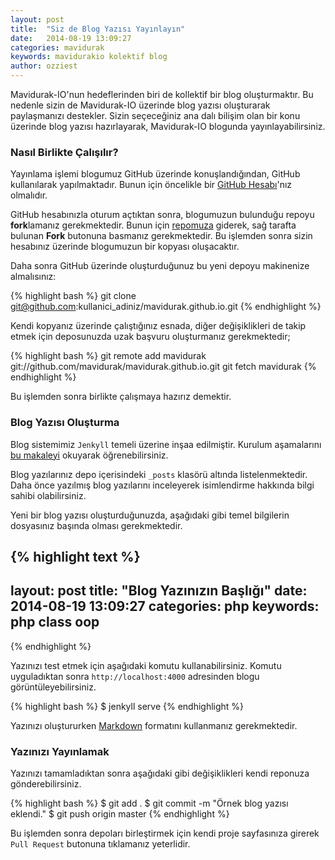 ```yaml
---
layout: post
title:  "Siz de Blog Yazısı Yayınlayın"
date:   2014-08-19 13:09:27
categories: mavidurak
keywords: mavidurakio kolektif blog
author: ozziest
---
```


Mavidurak-IO'nun hedeflerinden biri de kollektif bir blog oluşturmaktır. Bu nedenle sizin de Mavidurak-IO üzerinde blog yazısı oluşturarak paylaşmanızı destekler. Sizin seçeceğiniz ana dalı bilişim olan bir konu üzerinde blog yazısı hazırlayarak, Mavidurak-IO blogunda yayınlayabilirsiniz.<!--more-->

### Nasıl Birlikte Çalışılır?

Yayınlama işlemi blogumuz GitHub üzerinde konuşlandığından, GitHub kullanılarak yapılmaktadır. Bunun için öncelikle bir [GitHub Hesabı](http://github.com)'nız olmalıdır.

GitHub hesabınızla oturum açtıktan sonra, blogumuzun bulunduğu repoyu **fork**lamanız gerekmektedir. Bunun için [repomuza](https://github.com/mavidurak/mavidurak.github.io) giderek, sağ tarafta bulunan **Fork** butonuna basmanız gerekmektedir. Bu işlemden sonra sizin hesabınız üzerinde blogumuzun bir kopyası oluşacaktır.

Daha sonra GitHub üzerinde oluşturduğunuz bu yeni depoyu makinenize almalısınız:

{% highlight bash %}
git clone git@github.com:kullanici_adiniz/mavidurak.github.io.git
{% endhighlight %}

Kendi kopyanız üzerinde çalıştığınız esnada, diğer değişiklikleri de takip etmek için deposunuzda uzak başvuru oluşturmanız gerekmektedir;

{% highlight bash %}
git remote add mavidurak git://github.com/mavidurak/mavidurak.github.io.git
git fetch mavidurak
{% endhighlight %}

Bu işlemden sonra birlikte çalışmaya hazırız demektir.

### Blog Yazısı Oluşturma

Blog sistemimiz `Jenkyll` temeli üzerine inşaa edilmiştir. Kurulum aşamalarını [bu makaleyi](http://aristona.github.io/jekyll-ve-github-pages-kullanarak-kendi-blogumuzu-olusturmak/) okuyarak öğrenebilirsiniz.

Blog yazılarınız depo içerisindeki `_posts` klasörü altında listelenmektedir. Daha önce yazılmış blog yazılarını inceleyerek isimlendirme hakkında bilgi sahibi olabilirsiniz.

Yeni bir blog yazısı oluşturduğunuzda, aşağıdaki gibi temel bilgilerin dosyasınız başında olması gerekmektedir.

{% highlight text %}
---
layout: post
title:  "Blog Yazınızın Başlığı"
date:   2014-08-19 13:09:27
categories: php
keywords: php class oop
---
{% endhighlight %}

Yazınızı test etmek için aşağıdaki komutu kullanabilirsiniz. Komutu uyguladıktan sonra `http://localhost:4000` adresinden blogu görüntüleyebilirsiniz.

{% highlight bash %}
$ jenkyll serve
{% endhighlight %}

Yazınızı oluştururken [Markdown](https://help.github.com/articles/markdown-basics) formatını kullanmanız gerekmektedir.

### Yazınızı Yayınlamak

Yazınızı tamamladıktan sonra aşağıdaki gibi değişiklikleri kendi reponuza gönderebilirsiniz.

{% highlight bash %}
$ git add .
$ git commit -m "Örnek blog yazısı eklendi."
$ git push origin master
{% endhighlight %}

Bu işlemden sonra depoları birleştirmek için kendi proje sayfasınıza girerek `Pull Request` butonuna tıklamanız yeterlidir.
